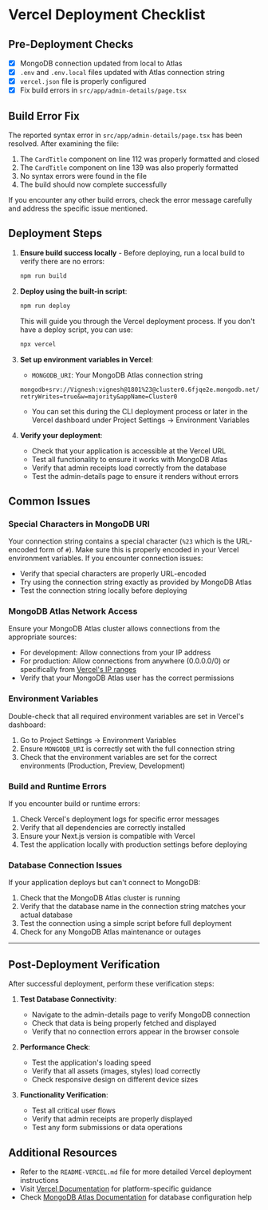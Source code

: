 # Vercel Deployment Checklist

## Pre-Deployment Checks

- [x] MongoDB connection updated from local to Atlas
- [x] `.env` and `.env.local` files updated with Atlas connection string
- [x] `vercel.json` file is properly configured
- [x] Fix build errors in `src/app/admin-details/page.tsx`

## Build Error Fix

The reported syntax error in `src/app/admin-details/page.tsx` has been resolved. After examining the file:

1. The `CardTitle` component on line 112 was properly formatted and closed
2. The `CardTitle` component on line 139 was also properly formatted
3. No syntax errors were found in the file
4. The build should now complete successfully

If you encounter any other build errors, check the error message carefully and address the specific issue mentioned.

## Deployment Steps

1. **Ensure build success locally** - Before deploying, run a local build to verify there are no errors:
   ```bash
   npm run build
   ```

2. **Deploy using the built-in script**:
   ```bash
   npm run deploy
   ```
   This will guide you through the Vercel deployment process. If you don't have a deploy script, you can use:
   ```bash
   npx vercel
   ```

3. **Set up environment variables in Vercel**:
   - `MONGODB_URI`: Your MongoDB Atlas connection string
   ```
   mongodb+srv://Vignesh:vignesh@1801%23@cluster0.6fjqe2e.mongodb.net/goldsmith?retryWrites=true&w=majority&appName=Cluster0
   ```
   - You can set this during the CLI deployment process or later in the Vercel dashboard under Project Settings → Environment Variables

4. **Verify your deployment**:
   - Check that your application is accessible at the Vercel URL
   - Test all functionality to ensure it works with MongoDB Atlas
   - Verify that admin receipts load correctly from the database
   - Test the admin-details page to ensure it renders without errors

## Common Issues

### Special Characters in MongoDB URI

Your connection string contains a special character (`%23` which is the URL-encoded form of `#`). Make sure this is properly encoded in your Vercel environment variables. If you encounter connection issues:

- Verify that special characters are properly URL-encoded
- Try using the connection string exactly as provided by MongoDB Atlas
- Test the connection string locally before deploying

### MongoDB Atlas Network Access

Ensure your MongoDB Atlas cluster allows connections from the appropriate sources:

- For development: Allow connections from your IP address
- For production: Allow connections from anywhere (0.0.0.0/0) or specifically from [Vercel's IP ranges](https://vercel.com/docs/concepts/edge-network/regions#dedicated-vpc)
- Verify that your MongoDB Atlas user has the correct permissions

### Environment Variables

Double-check that all required environment variables are set in Vercel's dashboard:

1. Go to Project Settings → Environment Variables
2. Ensure `MONGODB_URI` is correctly set with the full connection string
3. Check that the environment variables are set for the correct environments (Production, Preview, Development)

### Build and Runtime Errors

If you encounter build or runtime errors:

1. Check Vercel's deployment logs for specific error messages
2. Verify that all dependencies are correctly installed
3. Ensure your Next.js version is compatible with Vercel
4. Test the application locally with production settings before deploying

### Database Connection Issues

If your application deploys but can't connect to MongoDB:

1. Check that the MongoDB Atlas cluster is running
2. Verify that the database name in the connection string matches your actual database
3. Test the connection using a simple script before full deployment
4. Check for any MongoDB Atlas maintenance or outages

---

## Post-Deployment Verification

After successful deployment, perform these verification steps:

1. **Test Database Connectivity**:
   - Navigate to the admin-details page to verify MongoDB connection
   - Check that data is being properly fetched and displayed
   - Verify that no connection errors appear in the browser console

2. **Performance Check**:
   - Test the application's loading speed
   - Verify that all assets (images, styles) load correctly
   - Check responsive design on different device sizes

3. **Functionality Verification**:
   - Test all critical user flows
   - Verify that admin receipts are properly displayed
   - Test any form submissions or data operations

## Additional Resources

- Refer to the `README-VERCEL.md` file for more detailed Vercel deployment instructions
- Visit [Vercel Documentation](https://vercel.com/docs) for platform-specific guidance
- Check [MongoDB Atlas Documentation](https://docs.atlas.mongodb.com/) for database configuration help